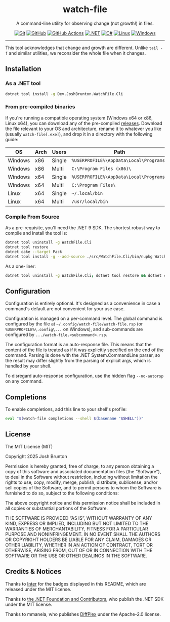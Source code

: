 <div>
<span style="text-align: center;">
<h1>watch-file</h1>
<p>
    A command-line utility for observing change (not growth!) in files. 
</p>

[![Git](https://img.shields.io/badge/Git-F05032?logo=git&logoColor=fff)](#) [![GitHub](https://img.shields.io/badge/GitHub-%23121011.svg?logo=github&logoColor=white)](#) [![GitHub Actions](https://img.shields.io/badge/GitHub_Actions-2088FF?logo=github-actions&logoColor=white)](#) [![.NET](https://img.shields.io/badge/.NET-512BD4?logo=dotnet&logoColor=fff)](#) [![C#](https://custom-icon-badges.demolab.com/badge/C%23-%23239120.svg?logo=cshrp&logoColor=white)](#) [![Linux](https://img.shields.io/badge/Linux-FCC624?logo=linux&logoColor=black)](#) [![Windows](https://custom-icon-badges.demolab.com/badge/Windows-0078D6?logo=windows11&logoColor=white)](#) 
</span>
</div>

<hr />

This tool acknowledges that change and growth are different.  Unlike `tail -f` and similar utilities, we reconsider the whole file when it changes. 

## Installation

### As a .NET tool

```bash
dotnet tool install -g Dev.JoshBrunton.WatchFile.Cli
```

### From pre-compiled binaries 

If you're running a compatible operating system (Windows x64 or x86, Linux x64), you can download any of the pre-compiled [releases](https://github.com/brunt-toast/watch-file/releases). Download the file relevant to your OS and architecture, rename it to whatever you like (usually `watch-file[.exe]`), and drop it in a directory with the following guide: 

| OS | Arch | Users | Path |
|---|---|---|---|
| Windows | x86 | Single | `%USERPROFILE%\AppData\Local\Programs\` |
| Windows | x86 | Multi  | `C:\Program Files (x86)\` |
| Windows | x64 | Single | `%USERPROFILE%\AppData\Local\Programs\` |
| Windows | x64 | Multi  | `C:\Program Files\` |
| Linux   | x64 | Single | `~/.local/bin` |
| Linux   | x64 | Multi  | `/usr/local/bin` |

### Compile From Source

As a pre-requisite, you'll need the .NET 9 SDK. The shortest robust way to compile and install the tool is: 
```bash
dotnet tool uninstall -g WatchFile.Cli
dotnet tool restore
dotnet cake --target Pack
dotnet tool install -g --add-source ./src/WatchFile.Cli/bin/nupkg WatchFile.Cli
```

As a one-liner: 
```bash
dotnet tool uninstall -g WatchFile.Cli; dotnet tool restore && dotnet cake --target Pack && dotnet tool install -g --add-source ./src/WatchFile.Cli/bin/nupkg WatchFile.Cli;
```

## Configuration

Configuration is entirely optional. It's designed as a convenience in case a command's default are not convenient for your use case. 

Configuration is managed on a per-command level. The global command is configured by the file at `~/.config/watch-file/watch-file.rsp` (or `%USERPROFILE%\.config\...` on Windows), and sub-commands are configured by `.../watch-file.<subcommand>.rsp`. 

The configuration format is an auto-response file. This means that the content of the file is treated as if it was explicitly specified on the end of the command. Parsing is done with the .NET System.CommandLine parser, so the result may differ slightly from the parsing of explicit args, which is handled by your shell. 

To disregard auto-response configuration, use the hidden flag `--no-autorsp` on any command. 

## Completions

To enable completions, add this line to your shell's profile:

```bash
eval "$(watch-file completions --shell $(basename "$SHELL"))"
```

## License

The MIT License (MIT)

Copyright 2025 Josh Brunton

Permission is hereby granted, free of charge, to any person obtaining a copy of this software and associated documentation files (the “Software”), to deal in the Software without restriction, including without limitation the rights to use, copy, modify, merge, publish, distribute, sublicense, and/or sell copies of the Software, and to permit persons to whom the Software is furnished to do so, subject to the following conditions:

The above copyright notice and this permission notice shall be included in all copies or substantial portions of the Software.

THE SOFTWARE IS PROVIDED “AS IS”, WITHOUT WARRANTY OF ANY KIND, EXPRESS OR IMPLIED, INCLUDING BUT NOT LIMITED TO THE WARRANTIES OF MERCHANTABILITY, FITNESS FOR A PARTICULAR PURPOSE AND NONINFRINGEMENT. IN NO EVENT SHALL THE AUTHORS OR COPYRIGHT HOLDERS BE LIABLE FOR ANY CLAIM, DAMAGES OR OTHER LIABILITY, WHETHER IN AN ACTION OF CONTRACT, TORT OR OTHERWISE, ARISING FROM, OUT OF OR IN CONNECTION WITH THE SOFTWARE OR THE USE OR OTHER DEALINGS IN THE SOFTWARE.

## Credits &amp; Notices

Thanks to [Inter](https://github.com/inttter/md-badges) for the badges displayed in this README, which are released under the MIT license. 

Thanks to [the .NET Foundation and Contributors](https://github.com/dotnet/dotnet), who publish the .NET SDK under the MIT license. 

Thanks to mmanela, who publishes [DiffPlex](https://github.com/mmanela/diffplex/) under the Apache-2.0 license.
